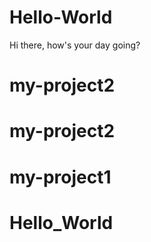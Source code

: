 # Hello-World
  Hi there, how's your day going?
# my-project2
# my-project2
# my-project1
# Hello_World
